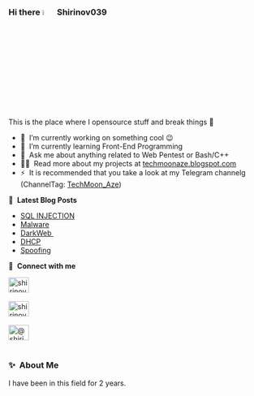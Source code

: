 ### Hi there <img src="https://media.giphy.com/media/hvRJCLFzcasrR4ia7z/giphy.gif" width="5%"></a> Shirinov039
This is the place where I opensource stuff and break things :rofl:

- 🔭 &nbsp;I’m currently working on something cool :wink:
- 🌱 &nbsp;I’m currently learning Front-End Programming
- 💬 &nbsp;Ask me about anything related to Web Pentest or Bash/C++
- 👨‍💻 &nbsp;Read more about my projects at [techmoonaze.blogspot.com](https://techmoonaze.blogspot.com)
- ⚡ &nbsp;It is recommended that you take a look at my Telegram channelg (ChannelTag: [TechMoon_Aze](https://t.me/TechMoon_Aze))

📕 &nbsp;**Latest Blog Posts**
<!-- BLOG-POST-LIST:START -->
- [SQL INJECTION](https://teletype.in/@shirinov039/Sqlinjection)
- [Malware](https://techmoonaze.blogspot.com/2022/11/zrrli-proqram-tminatlar-malware-lr.html)
- [DarkWeb ](https://teletype.in/@shirinov039/darkweb)
- [DHCP](https://techmoonaze.blogspot.com/2022/07/dhcp-ndir-dhcp-server-nec-islyir.html)
- [Spoofing](https://teletype.in/@shirinov039/spoofing)
<!-- BLOG-POST-LIST:END -->

🔗 &nbsp;**Connect with me**
<p align="left">

<a href="https://linkedin.com/in/shirinov039" target="blank"><img align="center" src="https://raw.githubusercontent.com/rahuldkjain/github-profile-readme-generator/master/src/images/icons/Social/linked-in-alt.svg" alt="shirinov039" height="30" width="40" /></a><br><br>
<a href="https://instagram.com/shirinov039" target="blank"><img align="center" src="https://raw.githubusercontent.com/rahuldkjain/github-profile-readme-generator/master/src/images/icons/Social/instagram.svg" alt="shirinov039" height="30" width="40" /></a><br><br>
<a href="https://medium.com/@shirinov039" target="blank"><img align="center" src="https://raw.githubusercontent.com/rahuldkjain/github-profile-readme-generator/master/src/images/icons/Social/medium.svg" alt="@shirinov039" height="30" width="40" /></a><br><br>

  
### ✨&nbsp; About Me

I have been in this field for 2 years.
